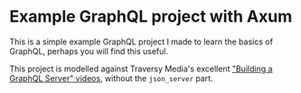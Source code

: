 # Example GraphQL project with Axum

This is a simple example GraphQL project I made to learn the basics of GraphQL, perhaps you will find this useful.

This project is modelled against Traversy Media's excellent ["Building a GraphQL Server" videos](https://www.youtube.com/watch?v=PEcJxkylcRM&list=PLillGF-RfqbYZty73_PHBqKRDnv7ikh68), without the `json_server` part.
